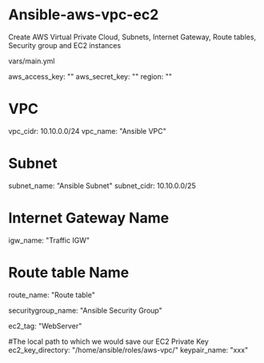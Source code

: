 # Ansible-aws-vpc-ec2
Create AWS Virtual Private Cloud, Subnets, Internet Gateway, Route tables, Security group and EC2 instances

vars/main.yml

aws_access_key: ""
aws_secret_key: ""
region: ""
 
# VPC
vpc_cidr: 10.10.0.0/24
vpc_name: "Ansible VPC"
 
# Subnet
subnet_name: "Ansible Subnet"
subnet_cidr: 10.10.0.0/25
 
# Internet Gateway Name
igw_name: "Traffic IGW"

# Route table Name
route_name: "Route table" 

securitygroup_name: "Ansible Security Group"
 
ec2_tag: "WebServer"
 
#The local path to which we would save our EC2 Private Key
ec2_key_directory: "/home/ansible/roles/aws-vpc/"
keypair_name: "xxx"
